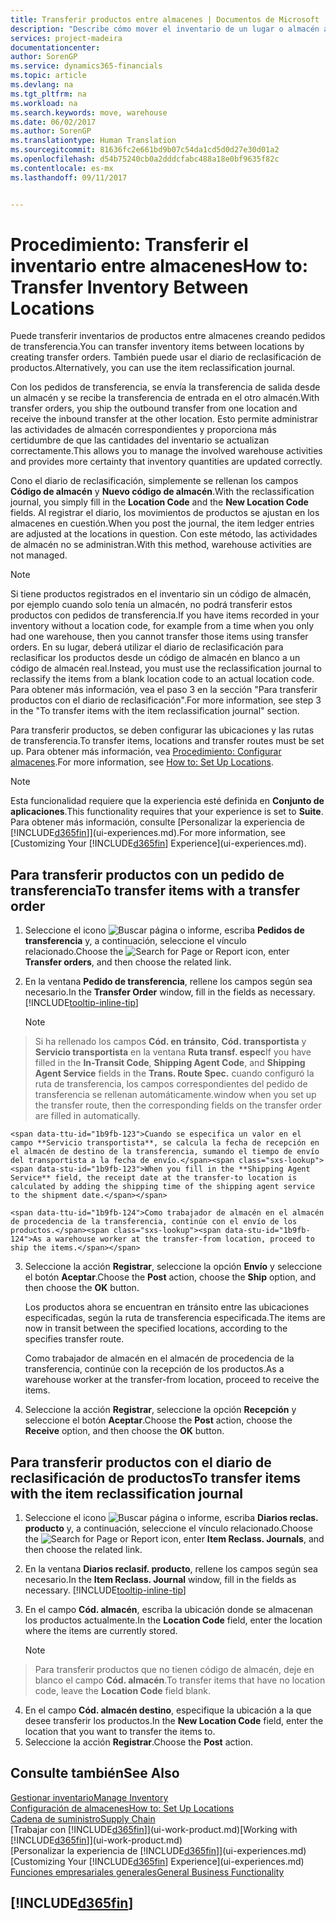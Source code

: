 ```yaml
---
title: Transferir productos entre almacenes | Documentos de Microsoft
description: "Describe cómo mover el inventario de un lugar o almacén a otro con el diario de reclasificación o con pedidos de transferencia."
services: project-madeira
documentationcenter: 
author: SorenGP
ms.service: dynamics365-financials
ms.topic: article
ms.devlang: na
ms.tgt_pltfrm: na
ms.workload: na
ms.search.keywords: move, warehouse
ms.date: 06/02/2017
ms.author: SorenGP
ms.translationtype: Human Translation
ms.sourcegitcommit: 81636fc2e661bd9b07c54da1cd5d0d27e30d01a2
ms.openlocfilehash: d54b75240cb0a2dddcfabc488a18e0bf9635f82c
ms.contentlocale: es-mx
ms.lasthandoff: 09/11/2017


---
```

# <a name="how-to-transfer-inventory-between-locations"></a><span data-ttu-id="1b9fb-103">Procedimiento: Transferir el inventario entre almacenes</span><span class="sxs-lookup"><span data-stu-id="1b9fb-103">How to: Transfer Inventory Between Locations</span></span>
<span data-ttu-id="1b9fb-104">Puede transferir inventarios de productos entre almacenes creando pedidos de transferencia.</span><span class="sxs-lookup"><span data-stu-id="1b9fb-104">You can transfer inventory items between locations by creating transfer orders.</span></span> <span data-ttu-id="1b9fb-105">También puede usar el diario de reclasificación de productos.</span><span class="sxs-lookup"><span data-stu-id="1b9fb-105">Alternatively, you can use the item reclassification journal.</span></span>

<span data-ttu-id="1b9fb-106">Con los pedidos de transferencia, se envía la transferencia de salida desde un almacén y se recibe la transferencia de entrada en el otro almacén.</span><span class="sxs-lookup"><span data-stu-id="1b9fb-106">With transfer orders, you ship the outbound transfer from one location and receive the inbound transfer at the other location.</span></span> <span data-ttu-id="1b9fb-107">Esto permite administrar las actividades de almacén correspondientes y proporciona más certidumbre de que las cantidades del inventario se actualizan correctamente.</span><span class="sxs-lookup"><span data-stu-id="1b9fb-107">This allows you to manage the involved warehouse activities and provides more certainty that inventory quantities are updated correctly.</span></span>

<span data-ttu-id="1b9fb-108">Cono el diario de reclasificación, simplemente se rellenan los campos **Código de almacén** y **Nuevo código de almacén**.</span><span class="sxs-lookup"><span data-stu-id="1b9fb-108">With the reclassification journal, you simply fill in the **Location Code** and the **New Location Code** fields.</span></span> <span data-ttu-id="1b9fb-109">Al registrar el diario, los movimientos de productos se ajustan en los almacenes en cuestión.</span><span class="sxs-lookup"><span data-stu-id="1b9fb-109">When you post the journal, the item ledger entries are adjusted at the locations in question.</span></span> <span data-ttu-id="1b9fb-110">Con este método, las actividades de almacén no se administran.</span><span class="sxs-lookup"><span data-stu-id="1b9fb-110">With this method, warehouse activities are not managed.</span></span>

> [!NOTE]  
>   <span data-ttu-id="1b9fb-111">Si tiene productos registrados en el inventario sin un código de almacén, por ejemplo cuando solo tenía un almacén, no podrá transferir estos productos con pedidos de transferencia.</span><span class="sxs-lookup"><span data-stu-id="1b9fb-111">If you have items recorded in your inventory without a location code, for example from a time when you only had one warehouse, then you cannot transfer those items using transfer orders.</span></span> <span data-ttu-id="1b9fb-112">En su lugar, deberá utilizar el diario de reclasificación para reclasificar los productos desde un código de almacén en blanco a un código de almacén real.</span><span class="sxs-lookup"><span data-stu-id="1b9fb-112">Instead, you must use the reclassification journal to reclassify the items from a blank location code to an actual location code.</span></span>  <span data-ttu-id="1b9fb-113">Para obtener más información, vea el paso 3 en la sección "Para transferir productos con el diario de reclasificación".</span><span class="sxs-lookup"><span data-stu-id="1b9fb-113">For more information, see step 3 in the "To transfer items with the item reclassification journal" section.</span></span>

<span data-ttu-id="1b9fb-114">Para transferir productos, se deben configurar las ubicaciones y las rutas de transferencia.</span><span class="sxs-lookup"><span data-stu-id="1b9fb-114">To transfer items, locations and transfer routes must be set up.</span></span> <span data-ttu-id="1b9fb-115">Para obtener más información, vea [Procedimiento: Configurar almacenes](inventory-how-setup-locations.md).</span><span class="sxs-lookup"><span data-stu-id="1b9fb-115">For more information, see [How to: Set Up Locations](inventory-how-setup-locations.md).</span></span>

> [!NOTE]  
>   <span data-ttu-id="1b9fb-116">Esta funcionalidad requiere que la experiencia esté definida en **Conjunto de aplicaciones**.</span><span class="sxs-lookup"><span data-stu-id="1b9fb-116">This functionality requires that your experience is set to **Suite**.</span></span> <span data-ttu-id="1b9fb-117">Para obtener más información, consulte [Personalizar la experiencia de [!INCLUDE[d365fin](includes/d365fin_md.md)]](ui-experiences.md).</span><span class="sxs-lookup"><span data-stu-id="1b9fb-117">For more information, see [Customizing Your [!INCLUDE[d365fin](includes/d365fin_md.md)] Experience](ui-experiences.md).</span></span>

## <a name="to-transfer-items-with-a-transfer-order"></a><span data-ttu-id="1b9fb-118">Para transferir productos con un pedido de transferencia</span><span class="sxs-lookup"><span data-stu-id="1b9fb-118">To transfer items with a transfer order</span></span>
1. <span data-ttu-id="1b9fb-119">Seleccione el icono ![Buscar página o informe](media/ui-search/search_small.png "icono Buscar página o informe"), escriba **Pedidos de transferencia** y, a continuación, seleccione el vínculo relacionado.</span><span class="sxs-lookup"><span data-stu-id="1b9fb-119">Choose the ![Search for Page or Report](media/ui-search/search_small.png "Search for Page or Report icon") icon, enter **Transfer orders**, and then choose the related link.</span></span>
2. <span data-ttu-id="1b9fb-120">En la ventana **Pedido de transferencia**, rellene los campos según sea necesario.</span><span class="sxs-lookup"><span data-stu-id="1b9fb-120">In the **Transfer Order** window, fill in the fields as necessary.</span></span> [!INCLUDE[tooltip-inline-tip](includes/tooltip-inline-tip_md.md)]

    > [!NOTE]  
>   <span data-ttu-id="1b9fb-121">Si ha rellenado los campos **Cód. en tránsito**, **Cód. transportista** y **Servicio transportista** en la ventana **Ruta transf. espec**</span><span class="sxs-lookup"><span data-stu-id="1b9fb-121">If you have filled in the **In-Transit Code**, **Shipping Agent Code**, and **Shipping Agent Service** fields in the **Trans. Route Spec.**</span></span> <span data-ttu-id="1b9fb-122">cuando configuró la ruta de transferencia, los campos correspondientes del pedido de transferencia se rellenan automáticamente.</span><span class="sxs-lookup"><span data-stu-id="1b9fb-122">window when you set up the transfer route, then the corresponding fields on the transfer order are filled in automatically.</span></span>

    <span data-ttu-id="1b9fb-123">Cuando se especifica un valor en el campo **Servicio transportista**, se calcula la fecha de recepción en el almacén de destino de la transferencia, sumando el tiempo de envío del transportista a la fecha de envío.</span><span class="sxs-lookup"><span data-stu-id="1b9fb-123">When you fill in the **Shipping Agent Service** field, the receipt date at the transfer-to location is calculated by adding the shipping time of the shipping agent service to the shipment date.</span></span>

    <span data-ttu-id="1b9fb-124">Como trabajador de almacén en el almacén de procedencia de la transferencia, continúe con el envío de los productos.</span><span class="sxs-lookup"><span data-stu-id="1b9fb-124">As a warehouse worker at the transfer-from location, proceed to ship the items.</span></span>
3. <span data-ttu-id="1b9fb-125">Seleccione la acción **Registrar**, seleccione la opción **Envío** y seleccione el botón **Aceptar**.</span><span class="sxs-lookup"><span data-stu-id="1b9fb-125">Choose the **Post** action, choose the **Ship** option, and then choose the **OK** button.</span></span>

    <span data-ttu-id="1b9fb-126">Los productos ahora se encuentran en tránsito entre las ubicaciones especificadas, según la ruta de transferencia especificada.</span><span class="sxs-lookup"><span data-stu-id="1b9fb-126">The items are now in transit between the specified locations, according to the specifies transfer route.</span></span>

    <span data-ttu-id="1b9fb-127">Como trabajador de almacén en el almacén de procedencia de la transferencia, continúe con la recepción de los productos.</span><span class="sxs-lookup"><span data-stu-id="1b9fb-127">As a warehouse worker at the transfer-from location, proceed to receive the items.</span></span>
4. <span data-ttu-id="1b9fb-128">Seleccione la acción **Registrar**, seleccione la opción **Recepción** y seleccione el botón **Aceptar**.</span><span class="sxs-lookup"><span data-stu-id="1b9fb-128">Choose the **Post** action, choose the **Receive** option, and then choose the **OK** button.</span></span>

## <a name="to-transfer-items-with-the-item-reclassification-journal"></a><span data-ttu-id="1b9fb-129">Para transferir productos con el diario de reclasificación de productos</span><span class="sxs-lookup"><span data-stu-id="1b9fb-129">To transfer items with the item reclassification journal</span></span>
1. <span data-ttu-id="1b9fb-130">Seleccione el icono ![Buscar página o informe](media/ui-search/search_small.png "icono Buscar página o informe"), escriba **Diarios reclas. producto** y, a continuación, seleccione el vínculo relacionado.</span><span class="sxs-lookup"><span data-stu-id="1b9fb-130">Choose the ![Search for Page or Report](media/ui-search/search_small.png "Search for Page or Report icon") icon, enter **Item Reclass. Journals**, and then choose the related link.</span></span>
2. <span data-ttu-id="1b9fb-131">En la ventana **Diarios reclasif. producto**, rellene los campos según sea necesario.</span><span class="sxs-lookup"><span data-stu-id="1b9fb-131">In the **Item Reclass. Journal** window, fill in the fields as necessary.</span></span> [!INCLUDE[tooltip-inline-tip](includes/tooltip-inline-tip_md.md)]
3. <span data-ttu-id="1b9fb-132">En el campo **Cód. almacén**, escriba la ubicación donde se almacenan los productos actualmente.</span><span class="sxs-lookup"><span data-stu-id="1b9fb-132">In the **Location Code** field, enter the location where the items are currently stored.</span></span>

    > [!NOTE]  
>   <span data-ttu-id="1b9fb-133">Para transferir productos que no tienen código de almacén, deje en blanco el campo **Cód. almacén**.</span><span class="sxs-lookup"><span data-stu-id="1b9fb-133">To transfer items that have no location code, leave the **Location Code** field blank.</span></span>
4. <span data-ttu-id="1b9fb-134">En el campo **Cód. almacén destino**, especifique la ubicación a la que desee transferir los productos.</span><span class="sxs-lookup"><span data-stu-id="1b9fb-134">In the **New Location Code** field, enter the location that you want to transfer the items to.</span></span>
5. <span data-ttu-id="1b9fb-135">Seleccione la acción **Registrar**.</span><span class="sxs-lookup"><span data-stu-id="1b9fb-135">Choose the **Post** action.</span></span>

## <a name="see-also"></a><span data-ttu-id="1b9fb-136">Consulte también</span><span class="sxs-lookup"><span data-stu-id="1b9fb-136">See Also</span></span>
[<span data-ttu-id="1b9fb-137">Gestionar inventario</span><span class="sxs-lookup"><span data-stu-id="1b9fb-137">Manage Inventory</span></span>](inventory-manage-inventory.md)  
[<span data-ttu-id="1b9fb-138">Configuración de almacenes</span><span class="sxs-lookup"><span data-stu-id="1b9fb-138">How to: Set Up Locations</span></span>](inventory-how-setup-locations.md)  
[<span data-ttu-id="1b9fb-139">Cadena de suministro</span><span class="sxs-lookup"><span data-stu-id="1b9fb-139">Supply Chain</span></span>](madeira-supply-chain.md)  
<span data-ttu-id="1b9fb-140">[Trabajar con [!INCLUDE[d365fin](includes/d365fin_md.md)]](ui-work-product.md)</span><span class="sxs-lookup"><span data-stu-id="1b9fb-140">[Working with [!INCLUDE[d365fin](includes/d365fin_md.md)]](ui-work-product.md)</span></span>  
<span data-ttu-id="1b9fb-141">[Personalizar la experiencia de [!INCLUDE[d365fin](includes/d365fin_md.md)]](ui-experiences.md)</span><span class="sxs-lookup"><span data-stu-id="1b9fb-141">[Customizing Your [!INCLUDE[d365fin](includes/d365fin_md.md)] Experience](ui-experiences.md)</span></span>  
[<span data-ttu-id="1b9fb-142">Funciones empresariales generales</span><span class="sxs-lookup"><span data-stu-id="1b9fb-142">General Business Functionality</span></span>](ui-across-business-areas.md)

## [!INCLUDE[d365fin](includes/free_trial_md.md)]
